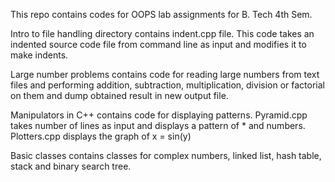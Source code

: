 This repo contains codes for OOPS lab assignments for B. Tech 4th Sem.

Intro to file handling directory contains indent.cpp file. This code takes an indented source code file from command line as input and modifies it to make indents.

Large number problems contains code for reading large numbers from text files and performing addition, subtraction, multiplication, division or factorial on them and dump obtained result in new output file.

Manipulators in C++ contains code for displaying patterns. Pyramid.cpp takes number of lines as input and displays a pattern of * and numbers. Plotters.cpp displays the graph of x = sin(y)

Basic classes contains classes for complex numbers, linked list, hash table, stack and binary search tree.
